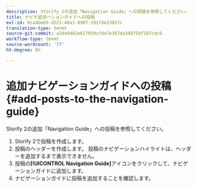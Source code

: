 ```yaml
---
description: Storify 2の追加「Navigation Guide」への投稿を参照してください。
title: ナビゲ追加ーションガイドへの投稿
exl-id: 0ca4be65-d221-48a1-8907-191fde23057c
translation-type: tm+mt
source-git-commit: a2449482e617939cfda7e367da34875bf187c4c9
workflow-type: tm+mt
source-wordcount: '77'
ht-degree: 0%

---
```


# 追加ナビゲーションガイドへの投稿{#add-posts-to-the-navigation-guide}

Storify 2の追加「Navigation Guide」への投稿を参照してください。

1. Storify 2で投稿を作成します。
1. 投稿のヘッダーを作成します。 投稿のナビゲーションハイライトは、ヘッダーを追加するまで表示できません。
1. 投稿の&#x200B;**[!UICONTROL Navigation Guide]**&#x200B;アイコンをクリックして、ナビゲーションガイドに追加します。
1. ナビゲーションガイドに投稿を追加することを確認します。
